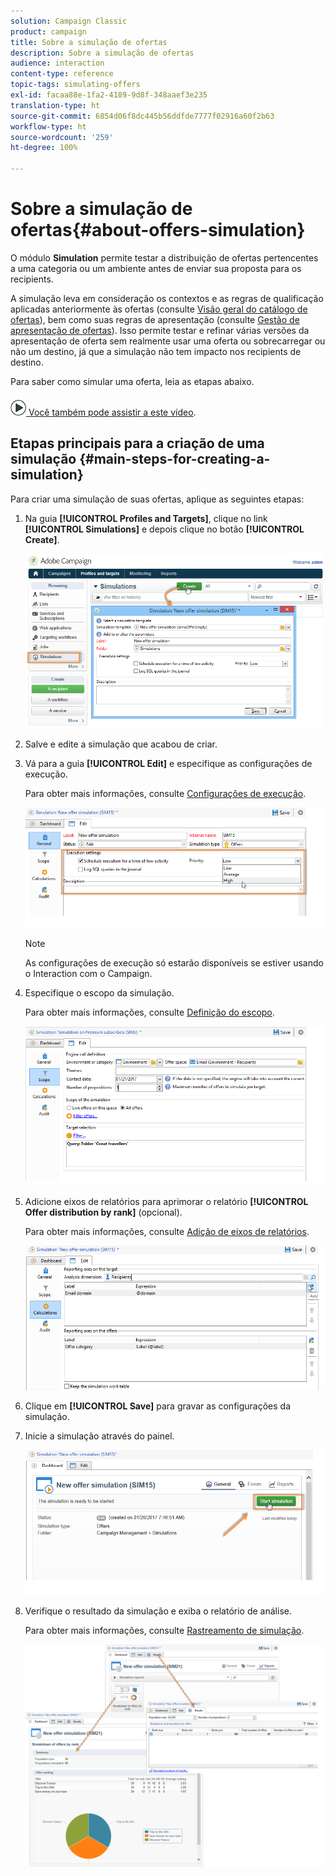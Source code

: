 ```yaml
---
solution: Campaign Classic
product: campaign
title: Sobre a simulação de ofertas
description: Sobre a simulação de ofertas
audience: interaction
content-type: reference
topic-tags: simulating-offers
exl-id: facaa88e-1fa2-4189-9d8f-348aaef3e235
translation-type: ht
source-git-commit: 6854d06f8dc445b56ddfde7777f02916a60f2b63
workflow-type: ht
source-wordcount: '259'
ht-degree: 100%

---
```


# Sobre a simulação de ofertas{#about-offers-simulation}

O módulo **Simulation** permite testar a distribuição de ofertas pertencentes a uma categoria ou um ambiente antes de enviar sua proposta para os recipients.

A simulação leva em consideração os contextos e as regras de qualificação aplicadas anteriormente às ofertas (consulte [Visão geral do catálogo de ofertas](../../interaction/using/offer-catalog-overview.md)), bem como suas regras de apresentação (consulte [Gestão de apresentação de ofertas](../../interaction/using/managing-offer-presentation.md)). Isso permite testar e refinar várias versões da apresentação de oferta sem realmente usar uma oferta ou sobrecarregar ou não um destino, já que a simulação não tem impacto nos recipients de destino.

Para saber como simular uma oferta, leia as etapas abaixo.

![](assets/do-not-localize/how-to-video.png)[ Você também pode assistir a este vídeo](https://helpx.adobe.com/campaign/classic/how-to/simulate-offer-in-acv6.html?playlist=/ccx/v1/collection/product/campaign/classic/segment/digital-marketers/explevel/intermediate/applaunch/introduction/collection.ccx.js&amp;ref=helpx.adobe.com).

## Etapas principais para a criação de uma simulação {#main-steps-for-creating-a-simulation}

Para criar uma simulação de suas ofertas, aplique as seguintes etapas:

1. Na guia **[!UICONTROL Profiles and Targets]**, clique no link **[!UICONTROL Simulations]** e depois clique no botão **[!UICONTROL Create]**.

   ![](assets/offer_simulation_001.png)

1. Salve e edite a simulação que acabou de criar.
1. Vá para a guia **[!UICONTROL Edit]** e especifique as configurações de execução.

   Para obter mais informações, consulte [Configurações de execução](../../interaction/using/execution-settings.md).

   ![](assets/offer_simulation_003.png)

   >[!NOTE]
   >
   >As configurações de execução só estarão disponíveis se estiver usando o Interaction com o Campaign.

1. Especifique o escopo da simulação.

   Para obter mais informações, consulte [Definição do escopo](../../interaction/using/simulation-scope.md#definition-of-the-scope).

   ![](assets/offer_simulation_004.png)

1. Adicione eixos de relatórios para aprimorar o relatório **[!UICONTROL Offer distribution by rank]** (opcional).

   Para obter mais informações, consulte [Adição de eixos de relatórios](../../interaction/using/simulation-scope.md#adding-reporting-axes).

   ![](assets/offer_simulation_005.png)

1. Clique em **[!UICONTROL Save]** para gravar as configurações da simulação.
1. Inicie a simulação através do painel.

   ![](assets/offer_simulation_006.png)

1. Verifique o resultado da simulação e exiba o relatório de análise.

   Para obter mais informações, consulte [Rastreamento de simulação](../../interaction/using/simulation-tracking.md).

   ![](assets/offer_simulation_007.png)
